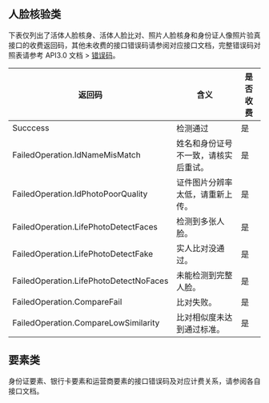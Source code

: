 ## 人脸核验类
下表仅列出了活体人脸核身、活体人脸比对、照片人脸核身和身份证人像照片验真接口的收费返回码，其他未收费的接口错误码请参阅对应接口文档，完整错误码对照表请参考 API3.0 文档 > [错误码](https://cloud.tencent.com/document/product/1007/31332)。

| 返回码 | 含义                         | 是否收费 |
| ------ | ---------------------------- | -------- |
| Succcess | 检测通过 | 是 |
| FailedOperation.IdNameMisMatch|	姓名和身份证号不一致，请核实后重试。  | 是       |
|FailedOperation.IdPhotoPoorQuality	|证件图片分辨率太低，请重新上传。|是|
| FailedOperation.LifePhotoDetectFaces	|检测到多张人脸。|是    |
| FailedOperation.LifePhotoDetectFake	|实人比对没通过。|是   |
|FailedOperation.LifePhotoDetectNoFaces	|未能检测到完整人脸。| 是|
| FailedOperation.CompareFail	|比对失败。|是    |
| FailedOperation.CompareLowSimilarity	|比对相似度未达到通过标准。|是 |

## 要素类
身份证要素、银行卡要素和运营商要素的接口错误码及对应计费关系，请参阅各自接口文档。
